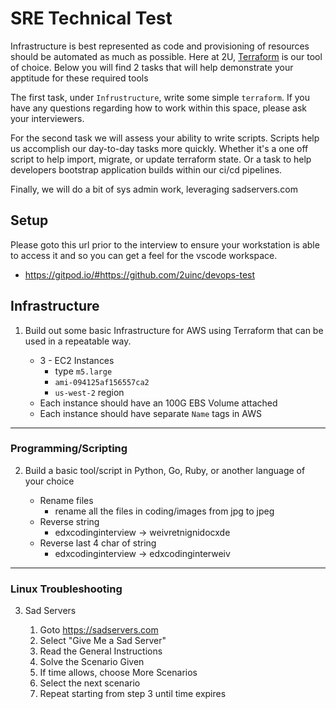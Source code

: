 # SRE Technical Test
Infrastructure is best represented as code and provisioning of resources should be automated as much as possible. Here at 2U, [Terraform](terraform.io) is our tool of choice. Below you will find 2 tasks that will help demonstrate your apptitude for these required tools

The first task, under `Infrustructure`, write some simple `terraform`. If you have any questions regarding how to work within this space, please ask your interviewers.

For the second task we will assess your ability to write scripts. Scripts help us accomplish our day-to-day tasks more quickly. Whether it's a one off script to help import, migrate, or update terraform state. Or a task to help developers bootstrap application builds within our ci/cd pipelines.

Finally, we will do a bit of sys admin work, leveraging sadservers.com

## Setup
Please goto this url prior to the interview to ensure your workstation is able to access it and so you can get a feel for the vscode workspace. 
* https://gitpod.io/#https://github.com/2uinc/devops-test

## Infrastructure

1. Build out some basic Infrastructure for AWS using Terraform that can be used in a repeatable way. 

    * 3 - EC2 Instances
      * type `m5.large`
      * `ami-094125af156557ca2`
      * `us-west-2` region
    * Each instance should have an 100G EBS Volume attached
    * Each instance should have separate `Name` tags in AWS

----

### Programming/Scripting

2. Build a basic tool/script in Python, Go, Ruby, or another language of your choice

    * Rename files
        * rename all the files in coding/images from jpg to jpeg
    * Reverse string
        * edxcodinginterview -> weivretnignidocxde
    * Reverse last 4 char of string
        * edxcodinginterview -> edxcodinginterweiv
---

### Linux Troubleshooting

3. Sad Servers

   1. Goto https://sadservers.com
   1. Select "Give Me a Sad Server"
   1. Read the General Instructions
   1. Solve the Scenario Given
   1. If time allows, choose More Scenarios
   1. Select the next scenario
   1. Repeat starting from step 3 until time expires
   
